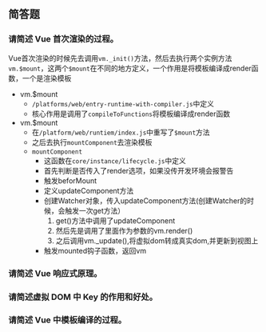 ## 简答题
### 请简述 Vue 首次渲染的过程。
Vue首次渲染的时候先去调用`vm._init()`方法，然后去执行两个实例方法`vm.$mount`，这两个`$mount`在不同的地方定义，一个作用是将模板编译成render函数，一个是渲染模板
- vm.$mount
   - `/platforms/web/entry-runtime-with-compiler.js`中定义
   - 核心作用是调用了`compileToFunctions`将模板编译成render函数
- vm.$mount
   - 在`/platform/web/runtiem/index.js`中重写了`$mount`方法
   - 之后去执行`mountComponent`去渲染模板
   - `mountComponent`
     - 这函数在`core/instance/lifecycle.js`中定义
     - 首先判断是否传入了render选项，如果没传开发环境会报警告
     - 触发beforMount
     - 定义updateComponent方法
     - 创建Watcher对象，传入updateComponent方法(创建Watcher的时候，会触发一次get方法）
       1. get()方法中调用了updateComponent
       2. 然后先是调用了里面作为参数的vm.render()
       3. 之后调用vm._update(),将虚拟dom转成真实dom,并更新到视图上
     - 触发mounted钩子函数，返回vm
     
### 请简述 Vue 响应式原理。
### 请简述虚拟 DOM 中 Key 的作用和好处。
### 请简述 Vue 中模板编译的过程。


